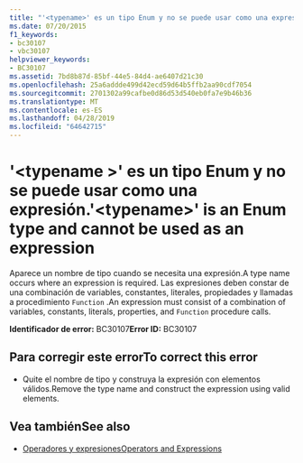 ```yaml
---
title: "'<typename>' es un tipo Enum y no se puede usar como una expresión."
ms.date: 07/20/2015
f1_keywords:
- bc30107
- vbc30107
helpviewer_keywords:
- BC30107
ms.assetid: 7bd8b87d-85bf-44e5-84d4-ae6407d21c30
ms.openlocfilehash: 25a6addde499d42ecd59d64b5ffb2aa90cdf7054
ms.sourcegitcommit: 2701302a99cafbe0d86d53d540eb0fa7e9b46b36
ms.translationtype: MT
ms.contentlocale: es-ES
ms.lasthandoff: 04/28/2019
ms.locfileid: "64642715"
---
```

# <a name="typename-is-an-enum-type-and-cannot-be-used-as-an-expression"></a><span data-ttu-id="3d91d-102">'\<typename >' es un tipo Enum y no se puede usar como una expresión.</span><span class="sxs-lookup"><span data-stu-id="3d91d-102">'\<typename>' is an Enum type and cannot be used as an expression</span></span>
<span data-ttu-id="3d91d-103">Aparece un nombre de tipo cuando se necesita una expresión.</span><span class="sxs-lookup"><span data-stu-id="3d91d-103">A type name occurs where an expression is required.</span></span> <span data-ttu-id="3d91d-104">Las expresiones deben constar de una combinación de variables, constantes, literales, propiedades y llamadas a procedimiento `Function` .</span><span class="sxs-lookup"><span data-stu-id="3d91d-104">An expression must consist of a combination of variables, constants, literals, properties, and `Function` procedure calls.</span></span>  
  
 <span data-ttu-id="3d91d-105">**Identificador de error:** BC30107</span><span class="sxs-lookup"><span data-stu-id="3d91d-105">**Error ID:** BC30107</span></span>  
  
## <a name="to-correct-this-error"></a><span data-ttu-id="3d91d-106">Para corregir este error</span><span class="sxs-lookup"><span data-stu-id="3d91d-106">To correct this error</span></span>  
  
- <span data-ttu-id="3d91d-107">Quite el nombre de tipo y construya la expresión con elementos válidos.</span><span class="sxs-lookup"><span data-stu-id="3d91d-107">Remove the type name and construct the expression using valid elements.</span></span>  
  
## <a name="see-also"></a><span data-ttu-id="3d91d-108">Vea también</span><span class="sxs-lookup"><span data-stu-id="3d91d-108">See also</span></span>

- [<span data-ttu-id="3d91d-109">Operadores y expresiones</span><span class="sxs-lookup"><span data-stu-id="3d91d-109">Operators and Expressions</span></span>](../../visual-basic/programming-guide/language-features/operators-and-expressions/index.md)
